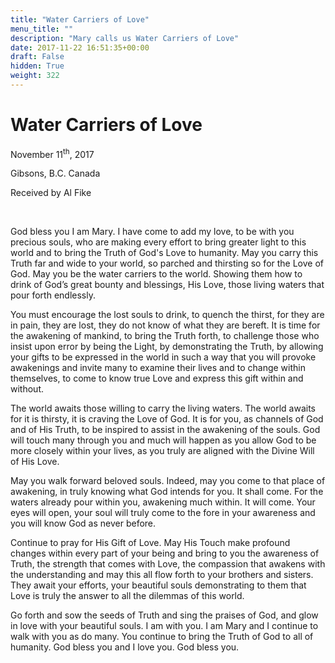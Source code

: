 ```yaml
---
title: "Water Carriers of Love"
menu_title: ""
description: "Mary calls us Water Carriers of Love"
date: 2017-11-22 16:51:35+00:00
draft: False
hidden: True
weight: 322
---
```

# Water Carriers of Love

November 11<sup>th</sup>, 2017

Gibsons, B.C. Canada

Received by Al Fike

 

God bless you I am Mary. I have come to add my love, to be with you precious souls, who are making every effort to bring greater light to this world and to bring the Truth of God's Love to humanity. May you carry this Truth far and wide to your world, so parched and thirsting so for the Love of God. May you be the water carriers to the world. Showing them how to drink of God’s great bounty and blessings, His Love, those living waters that pour forth endlessly. 

You must encourage the lost souls to drink, to quench the thirst, for they are in pain, they are lost, they do not know of what they are bereft. It is time for the awakening of mankind, to bring the Truth forth, to challenge those who insist upon error by being the Light, by demonstrating the Truth, by allowing your gifts to be expressed in the world in such a way that you will provoke awakenings and invite many to examine their lives and to change within themselves, to come to know true Love and express this gift within and without. 

The world awaits those willing to carry the living waters. The world awaits for it is thirsty, it is craving the Love of God. It is for you, as channels of God and of His Truth, to be inspired to assist in the awakening of the souls. God will touch many through you and much will happen as you allow God to be more closely within your lives, as you truly are aligned with the Divine Will of His Love. 

May you walk forward beloved souls. Indeed, may you come to that place of awakening, in truly knowing what God intends for you. It shall come. For the waters already pour within you, awakening much within. It will come. Your eyes will open, your soul will truly come to the fore in your awareness and you will know God as never before. 

Continue to pray for His Gift of Love. May His Touch make profound changes within every part of your being and bring to you the awareness of Truth, the strength that comes with Love, the compassion that awakens with the understanding and may this all flow forth to your brothers and sisters. They await your efforts, your beautiful souls demonstrating to them that Love is truly the answer to all the dilemmas of this world. 

Go forth and sow the seeds of Truth and sing the praises of God, and glow in love with your beautiful souls. I am with you. I am Mary and I continue to walk with you as do many. You continue to bring the Truth of God to all of humanity. God bless you and I love you. God bless you.